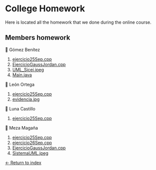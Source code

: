 # College Homework

Here is located all the homework that we done during the online course.

## Members homework

:file_folder: Gómez Benítez

1. [ejercicio25Sep.cpp](https://github.com/JoshuaMeza/CodePain_POO/blob/master/Homework/GómezBenítez/ejercicio25Sep.cpp)
2. [EjercicioGaussJordan.cpp](https://github.com/JoshuaMeza/CodePain_POO/blob/master/Homework/GómezBenítez/EjercicioGaussJordan.cpp)
3. [UML_Sicei.jpeg](https://github.com/JoshuaMeza/CodePain_POO/blob/master/Homework/GómezBenítez/UML_Sicei.jpeg)
4. [Main.java](https://github.com/JoshuaMeza/CodePain_POO/blob/master/Homework/GómezBenítez/Main.java)

:file_folder: León Ortega

1. [ejercicio25Sep.cpp](https://github.com/JoshuaMeza/CodePain_POO/blob/master/Homework/LeónOrtega/ejercicio25Sep.cpp)
2. [evidencia.jpg](https://github.com/JoshuaMeza/CodePain_POO/blob/master/Homework/LeónOrtega/evidencia.jpg)

:file_folder: Luna Castillo

1. [ejercicio25Sep.cpp](https://github.com/JoshuaMeza/CodePain_POO/blob/master/Homework/LunaCastillo/ejercicio25Sep.cpp)

:file_folder: Meza Magaña

1. [ejercicio25Sep.cpp](https://github.com/JoshuaMeza/CodePain_POO/blob/master/Homework/MezaMagaña/ejercicio25Sep.cpp)
2. [ejercicio26Sep.cpp](https://github.com/JoshuaMeza/CodePain_POO/blob/master/Homework/MezaMagaña/ejercicio26Sep.cpp)
3. [EjercicioGaussJordan.cpp](https://github.com/JoshuaMeza/CodePain_POO/blob/master/Homework/MezaMagaña/ejercicioGaussJordan.cpp)
4. [SistemaUML.jpeg](https://github.com/JoshuaMeza/CodePain_POO/blob/master/Homework/MezaMagaña/SistemaUML.jpeg)

[<- Return to index](https://github.com/JoshuaMeza/CodePain_POO)

